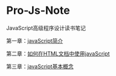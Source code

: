 # Pro-Js-Note

JavaScript高级程序设计读书笔记

第一章：[javaScript简介](https://github.com/ZZsimon/Pro-Js-Note/tree/master/chapter01_intro)

第二章：[如何在HTML文档中使用javaScript](https://github.com/ZZsimon/Pro-Js-Note/tree/master/chapter02_useJs)

第三章：[javaScript基本概念](https://github.com/ZZsimon/Pro-Js-Note/tree/master/chapter03_basicConcepts)